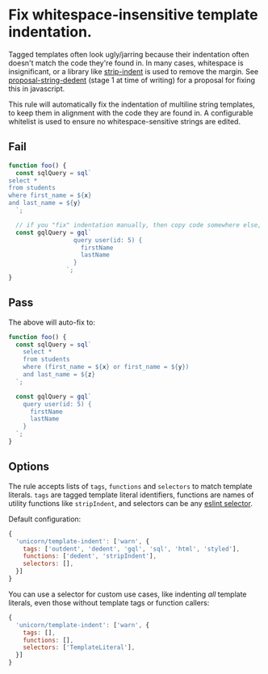 # Fix whitespace-insensitive template indentation.

Tagged templates often look ugly/jarring because their indentation often doesn't match the code they're found in. In many cases, whitespace is insignificant, or a library like [strip-indent](https://www.npmjs.com/package/strip-indent) is used to remove the margin. See [proposal-string-dedent](https://github.com/tc39/proposal-string-dedent) (stage 1 at time of writing) for a proposal for fixing this in javascript.

This rule will automatically fix the indentation of multiline string templates, to keep them in alignment with the code they are found in. A configurable whitelist is used to ensure no whitespace-sensitive strings are edited.

## Fail

```js
function foo() {
  const sqlQuery = sql`
select *
from students
where first_name = ${x}
and last_name = ${y}
  `;

  // if you "fix" indentation manually, then copy code somewhere else, it can look stupid
  const gqlQuery = gql`
                  query user(id: 5) {
                    firstName
                    lastName
                  }
                `;
}
```

## Pass

The above will auto-fix to:

```js
function foo() {
  const sqlQuery = sql`
    select *
    from students
    where (first_name = ${x} or first_name = ${y})
    and last_name = ${z}
  `;

  const gqlQuery = gql`
    query user(id: 5) {
      firstName
      lastName
    }
  `;
}
```

## Options

The rule accepts lists of `tags`, `functions` and `selectors` to match template literals. `tags` are tagged template literal identifiers, functions are names of utility functions like `stripIndent`, and selectors can be any [eslint selector](https://eslint.org/docs/developer-guide/selectors).

Default configuration:

```js
{
  'unicorn/template-indent': ['warn', {
    tags: ['outdent', 'dedent', 'gql', 'sql', 'html', 'styled'],
    functions: ['dedent', 'stripIndent'],
    selectors: [],
  }]
}
```

You can use a selector for custom use cases, like indenting _all_ template literals, even those without template tags or function callers:

```js
{
  'unicorn/template-indent': ['warn', {
    tags: [],
    functions: [],
    selectors: ['TemplateLiteral'],
  }]
}
```
